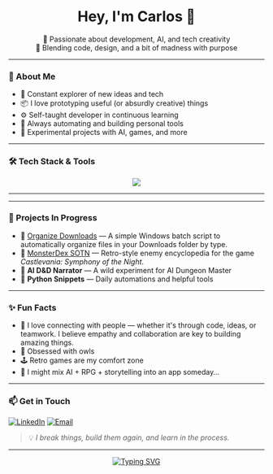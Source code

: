 <h1 align="center">Hey, I'm Carlos 👋</h1>
<p align="center">
  🚀 Passionate about development, AI, and tech creativity<br>
  🎨 Blending code, design, and a bit of madness with purpose
</p>

---

### 🧠 About Me

- 🎯 Constant explorer of new ideas and tech
- 📦 I love prototyping useful (or absurdly creative) things
- ⚙️ Self-taught developer in continuous learning
- 🧰 Always automating and building personal tools
- 🧪 Experimental projects with AI, games, and more

---

### 🛠️ Tech Stack & Tools

<p align="center">
  <img src="https://skillicons.dev/icons?i=html,css,js,python,nodejs,php,git,github,vscode,linux" />
</p>

---
<!--
### 📊 GitHub Stats

<p align="center">
  <img src="https://github-readme-stats.vercel.app/api?username=Karl0s83&show_icons=true&theme=radical" alt="GitHub Stats" />
  <br>
  <img src="https://github-readme-streak-stats.herokuapp.com?user=Karl0s83&theme=radical&hide_border=false" alt="GitHub Streak" />
</p>
-->
---

### 🚧 Projects In Progress

- 📂 [Organize Downloads](https://github.com/Karl0s83/organize_downloads) — A simple Windows batch script to automatically organize files in your Downloads folder by type.
- 🧿 [MonsterDex SOTN](https://github.com/Karl0s83/Castlevaniasotn) — Retro-style enemy encyclopedia for the game *Castlevania: Symphony of the Night*.
- 🎲 **AI D&D Narrator** — A wild experiment for AI Dungeon Master
- 🐍 **Python Snippets** — Daily automations and helpful tools


---

### ✨ Fun Facts

- 🤝 I love connecting with people — whether it's through code, ideas, or teamwork. I believe empathy and collaboration are key to building amazing things.
- 🦉 Obsessed with owls
- 🕹️ Retro games are my comfort zone
- 🧪 I might mix AI + RPG + storytelling into an app someday…


---

### 📫 Get in Touch


[![LinkedIn](https://img.shields.io/badge/-LinkedIn-0A66C2?style=flat&logo=linkedin&logoColor=white)](https://www.linkedin.com/in/carlos-escribano-ti%C3%B1ena/)
[![Email](https://img.shields.io/badge/-Email-D14836?style=flat&logo=gmail&logoColor=white)](mailto:estikarlos@gmail.com)

> 💡 *I break things, build them again, and learn in the process.*

---

<p align="center">
  <a href="https://git.io/typing-svg"><img src="https://readme-typing-svg.demolab.com?font=Fira+Code&pause=1000&width=435&lines=+The+best+way+to+predict+the+future;+is+to+create+it+yourself." alt="Typing SVG" /></a>
</p>
